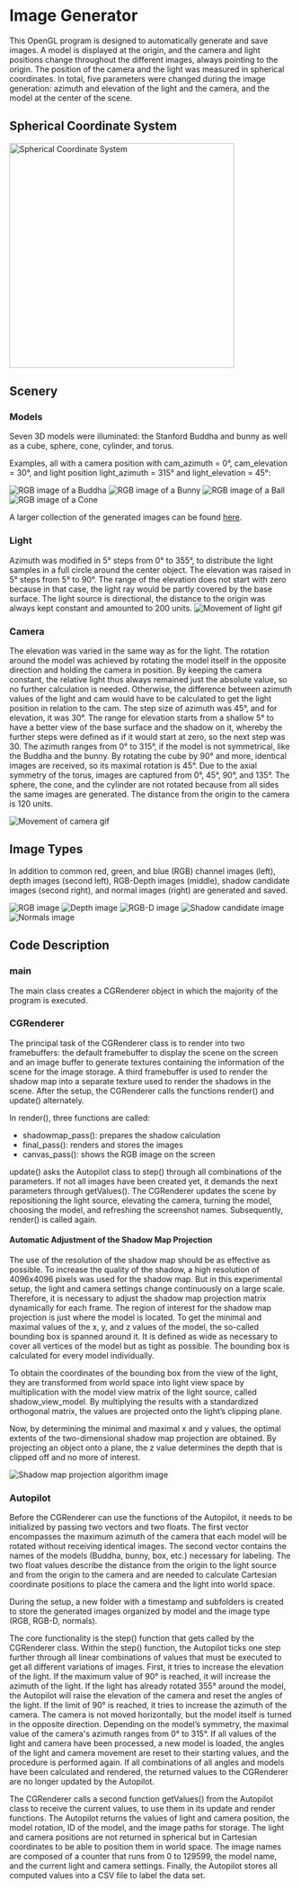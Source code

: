 # Image Generator

This OpenGL program is designed to automatically generate and save images. A model is displayed at the origin, and the camera and light positions change throughout the different images, always pointing to the origin. The position of the camera and the light was measured in spherical coordinates. In total, five parameters were changed during the image generation: azimuth and elevation of the light and the camera, and the model at the center of the scene.

## Spherical Coordinate System

<img src="https://github.com/Kristin-Schwarzmuller/thesis_openGL/blob/master/example_images/spericalCoo.png" 
alt="Spherical Coordinate System" 
width="400"/>

## Scenery

### Models
Seven 3D models were illuminated: the Stanford Buddha and bunny as well as a cube, sphere, cone, cylinder, and torus.

Examples, all with a camera position with cam_azimuth = 0°, cam_elevation = 30°, and light position light_azimuth = 315° and light_elevation = 45°:

![RGB image of a Buddha](https://github.com/MolineraNegra/thesis_openGL/blob/master/example_images/rgb/buddha00002438-0-30-315-45.png)
![RGB image of a Bunny](https://github.com/MolineraNegra/thesis_openGL/blob/master/example_images/rgb/bunny00043910-0-30-315-45.png)
![RGB image of a Ball](https://github.com/MolineraNegra/thesis_openGL/blob/master/example_images/rgb/ball00106118-0-30-315-45.png)
![RGB image of a Cone](https://github.com/MolineraNegra/thesis_openGL/blob/master/example_images/rgb/cone00095750-0-30-315-45.png)

A larger collection of the generated images can be found [here](https://github.com/Kristin-Schwarzmuller/thesis_openGL/blob/master/201129Collection_201129_2031_final.pdf).

### Light
Azimuth was modified in 5° steps from 0° to 355°, to distribute the light samples in a full circle around the center object. The elevation was raised in 5° steps from 5° to 90°. The range of the elevation does not start with zero because in that case, the light ray would be partly covered by the base surface. The light source is directional, the distance to the origin was always kept constant and amounted to 200 units.
![Movement of light gif](https://github.com/Kristin-Schwarzmuller/thesis_openGL/blob/master/example_images/light.gif)

### Camera
The elevation was varied in the same way as for the light. The rotation around the model was achieved by rotating the model itself in the opposite direction and holding the camera in position. By keeping the camera constant, the relative light thus always remained just the absolute value, so no further calculation is needed. Otherwise, the difference between azimuth values of the light and cam would have to be calculated to get the light position in relation to the cam. The step size of azimuth was 45°, and for elevation, it was 30°. The range for elevation starts from a shallow 5° to have a better view of the base surface and the shadow on it, whereby the further steps were defined as if it would start at zero, so the next step was 30. The azimuth ranges from 0° to 315°, if the model is not symmetrical, like the Buddha and the bunny. By rotating the cube by 90° and more, identical images are received, so its maximal rotation is 45°. Due to the axial symmetry of the torus, images are captured from 0°, 45°, 90°, and 135°. The sphere, the cone, and the cylinder are not rotated because from all sides the same images are generated. The distance from the origin to the camera is 120 units.

![Movement of camera gif](https://github.com/Kristin-Schwarzmuller/thesis_openGL/blob/master/example_images/camera.gif)

## Image Types

In addition to common red, green, and blue (RGB) channel images (left), depth images (second left), RGB-Depth images (middle), shadow candidate images (second right), and normal images (right) are generated and saved.

![RGB image](https://github.com/MolineraNegra/thesis_openGL/blob/master/example_images/types/R-1-bunny-0-5-290-35.png)
![Depth image](https://github.com/MolineraNegra/thesis_openGL/blob/master/example_images/types/D-1-bunny-0-5-290-35.png)
![RGB-D image](https://github.com/MolineraNegra/thesis_openGL/blob/master/example_images/types/RD-1-bunny-0-5-290-35.png)
![Shadow candidate image](https://github.com/MolineraNegra/thesis_openGL/blob/master/example_images/types/S-bunny00042522-0-5-290-35.png)
![Normals image](https://github.com/MolineraNegra/thesis_openGL/blob/master/example_images/types/N1-bunny-0-5-290-35.png)

## Code Description

### main

The main class creates a CGRenderer object in which the majority of the program is executed.

### CGRenderer

The principal task of the CGRenderer class is to render into two framebuffers: the default framebuffer to display the scene on the screen and an image buffer to generate textures containing the information of the scene for the image storage. A third framebuffer is used to render the shadow map into a separate texture used to render the shadows in the scene. After the setup, the CGRenderer calls the functions render() and update() alternately.

In render(), three functions are called:
- shadowmap_pass(): prepares the shadow calculation
- final_pass(): renders and stores the images
- canvas_pass(): shows the RGB image on the screen

update() asks the Autopilot class to step() through all combinations of the parameters. If not all images have been created yet, it demands the next parameters through getValues(). The CGRenderer updates the scene by repositioning the light source, elevating the camera, turning the model, choosing the model, and refreshing the screenshot names. Subsequently, render() is called again.

#### Automatic Adjustment of the Shadow Map Projection

The use of the resolution of the shadow map should be as effective as possible. To increase the quality of the shadow, a high resolution of 4096x4096 pixels was used for the shadow map. But in this experimental setup, the light and camera settings change continuously on a large scale. Therefore, it is necessary to adjust the shadow map projection matrix dynamically for each frame. The region of interest for the shadow map projection is just where the model is located. To get the minimal and maximal values of the x, y, and z values of the model, the so-called bounding box is spanned around it. It is defined as wide as necessary to cover all vertices of the model but as tight as possible. The bounding box is calculated for every model individually.

To obtain the coordinates of the bounding box from the view of the light, they are transformed from world space into light view space by multiplication with the model view matrix of the light source, called shadow_view_model. By multiplying the results with a standardized orthogonal matrix, the values are projected onto the light’s clipping plane.

Now, by determining the minimal and maximal x and y values, the optimal extents of the two-dimensional shadow map projection are obtained. By projecting an object onto a plane, the z value determines the depth that is clipped off and no more of interest.

![Shadow map projection algorithm image](https://github.com/MolineraNegra/thesis_openGL/blob/master/example_images/Shadowmap_projection.jpeg)

### Autopilot

Before the CGRenderer can use the functions of the Autopilot, it needs to be initialized by passing two vectors and two floats. The first vector encompasses the maximum azimuth of the camera that each model will be rotated without receiving identical images. The second vector contains the names of the models (Buddha, bunny, box, etc.) necessary for labeling. The two float values describe the distance from the origin to the light source and from the origin to the camera and are needed to calculate Cartesian coordinate positions to place the camera and the light into world space.

During the setup, a new folder with a timestamp and subfolders is created to store the generated images organized by model and the image type (RGB, RGB-D, normals).

The core functionality is the step() function that gets called by the CGRenderer class. Within the step() function, the Autopilot ticks one step further through all linear combinations of values that must be executed to get all different variations of images. First, it tries to increase the elevation of the light. If the maximum value of 90° is reached, it will increase the azimuth of the light. If the light has already rotated 355° around the model, the Autopilot will raise the elevation of the camera and reset the angles of the light. If the limit of 90° is reached, it tries to increase the azimuth of the camera. The camera is not moved horizontally, but the model itself is turned in the opposite direction. Depending on the model’s symmetry, the maximal value of the camera's azimuth ranges from 0° to 315°. If all values of the light and camera have been processed, a new model is loaded, the angles of the light and camera movement are reset to their starting values, and the procedure is performed again. If all combinations of all angles and models have been calculated and rendered, the returned values to the CGRenderer are no longer updated by the Autopilot.

The CGRenderer calls a second function getValues() from the Autopilot class to receive the current values, to use them in its update and render functions. The Autopilot returns the values of light and camera position, the model rotation, ID of the model, and the image paths for storage. The light and camera positions are not returned in spherical but in Cartesian coordinates to be able to position them in world space. The image names are composed of a counter that runs from 0 to 129599, the model name, and the current light and camera settings. Finally, the Autopilot stores all computed values into a CSV file to label the data set.
